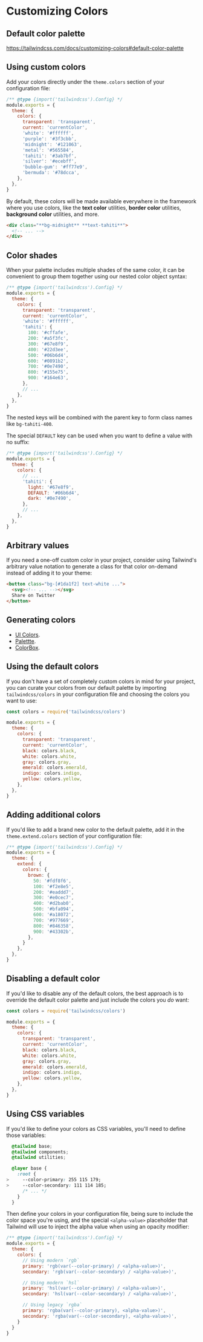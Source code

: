 # Customizing Colors


## Default color palette

https://tailwindcss.com/docs/customizing-colors#default-color-palette


## Using custom colors

Add your colors directly under the `theme.colors` section of your configuration file:

```js {{ filename: 'tailwind.config.js' }}
/** @type {import('tailwindcss').Config} */
module.exports = {
  theme: {
    colors: {
      transparent: 'transparent',
      current: 'currentColor',
      'white': '#ffffff',
      'purple': '#3f3cbb',
      'midnight': '#121063',
      'metal': '#565584',
      'tahiti': '#3ab7bf',
      'silver': '#ecebff',
      'bubble-gum': '#ff77e9',
      'bermuda': '#78dcca',
    },
  },
}
```

By default, these colors will be made available everywhere in the framework where you use colors, like the **text color** utilities, **border color** utilities, **background color** utilities, and more.

```html
<div class="**bg-midnight** **text-tahiti**">
  <!-- ... -->
</div>
```


## Color shades

When your palette includes multiple shades of the same color, it can be convenient to group them together using our nested color object syntax:

```js {{ filename: 'tailwind.config.js' }}
/** @type {import('tailwindcss').Config} */
module.exports = {
  theme: {
    colors: {
      transparent: 'transparent',
      current: 'currentColor',
      'white': '#ffffff',
      'tahiti': {
        100: '#cffafe',
        200: '#a5f3fc',
        300: '#67e8f9',
        400: '#22d3ee',
        500: '#06b6d4',
        600: '#0891b2',
        700: '#0e7490',
        800: '#155e75',
        900: '#164e63',
      },
      // ...
    },
  },
}
```

The nested keys will be combined with the parent key to form class names like `bg-tahiti-400`.

The special `DEFAULT` key can be used when you want to define a value with no suffix:

```js {{ filename: 'tailwind.config.js' }}
/** @type {import('tailwindcss').Config} */
module.exports = {
  theme: {
    colors: {
      // ...
      'tahiti': {
        light: '#67e8f9',
        DEFAULT: '#06b6d4',
        dark: '#0e7490',
      },
      // ...
    },
  },
}
```


## Arbitrary values

If you need a one-off custom color in your project, consider using Tailwind's arbitrary value notation to generate a class for that color on-demand instead of adding it to your theme:

```html
<button class="bg-[#1da1f2] text-white ...">
  <svg><!-- ... --></svg>
  Share on Twitter
</button>
```


## Generating colors

- [UI Colors](https://uicolors.app).
- [Palettte](https://palettte.app/).
- [ColorBox](https://colorbox.io/).


## Using the default colors

If you don't have a set of completely custom colors in mind for your project, you can curate your colors from our default palette by importing `tailwindcss/colors` in your configuration file and choosing the colors you want to use:

```js {{ filename: 'tailwind.config.js' }}
const colors = require('tailwindcss/colors')

module.exports = {
  theme: {
    colors: {
      transparent: 'transparent',
      current: 'currentColor',
      black: colors.black,
      white: colors.white,
      gray: colors.gray,
      emerald: colors.emerald,
      indigo: colors.indigo,
      yellow: colors.yellow,
    },
  },
}
```

## Adding additional colors

If you'd like to add a brand new color to the default palette, add it in the `theme.extend.colors` section of your configuration file:

```js {{ filename: 'tailwind.config.js' }}
/** @type {import('tailwindcss').Config} */
module.exports = {
  theme: {
    extend: {
      colors: {
        brown: {
          50: '#fdf8f6',
          100: '#f2e8e5',
          200: '#eaddd7',
          300: '#e0cec7',
          400: '#d2bab0',
          500: '#bfa094',
          600: '#a18072',
          700: '#977669',
          800: '#846358',
          900: '#43302b',
        },
      }
    },
  },
}
```


## Disabling a default color

If you'd like to disable any of the default colors, the best approach is to override the default color palette and just include the colors you _do_ want:

```js {{ filename: 'tailwind.config.js' }}
const colors = require('tailwindcss/colors')

module.exports = {
  theme: {
    colors: {
      transparent: 'transparent',
      current: 'currentColor',
      black: colors.black,
      white: colors.white,
      gray: colors.gray,
      emerald: colors.emerald,
      indigo: colors.indigo,
      yellow: colors.yellow,
    },
  },
}
```


## Using CSS variables

If you'd like to define your colors as CSS variables, you'll need to define those variables:

```css {{ filename: 'main.css' }}
  @tailwind base;
  @tailwind components;
  @tailwind utilities;

  @layer base {
    :root {
>     --color-primary: 255 115 179;
>     --color-secondary: 111 114 185;
      /* ... */
    }
  }
```


Then define your colors in your configuration file, being sure to include the color space you're using, and the special `<alpha-value>` placeholder that Tailwind will use to inject the alpha value when using an opacity modifier:

```js {{ filename: 'tailwind.config.js' }}
/** @type {import('tailwindcss').Config} */
module.exports = {
  theme: {
    colors: {
      // Using modern `rgb`
      primary: 'rgb(var(--color-primary) / <alpha-value>)',
      secondary: 'rgb(var(--color-secondary) / <alpha-value>)',

      // Using modern `hsl`
      primary: 'hsl(var(--color-primary) / <alpha-value>)',
      secondary: 'hsl(var(--color-secondary) / <alpha-value>)',

      // Using legacy `rgba`
      primary: 'rgba(var(--color-primary), <alpha-value>)',
      secondary: 'rgba(var(--color-secondary), <alpha-value>)',
    }
  }
}
```